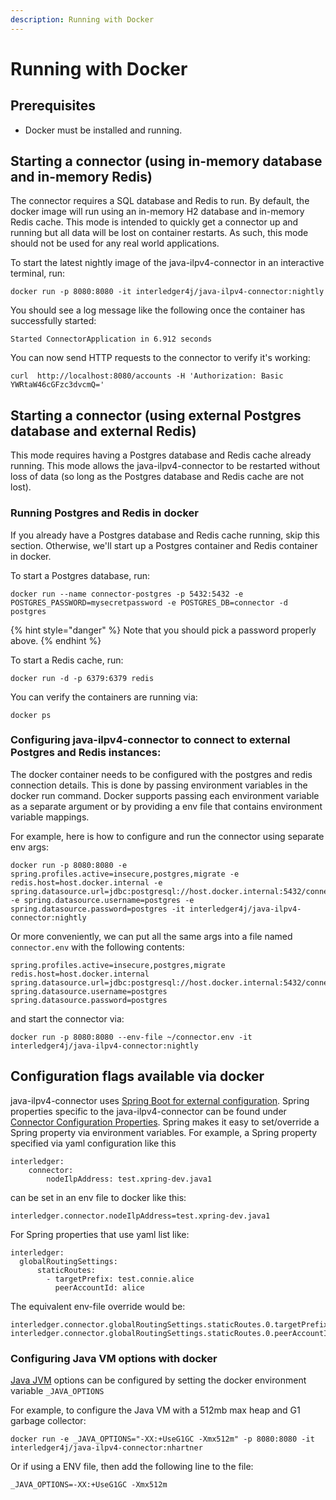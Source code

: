 ```yaml
---
description: Running with Docker
---
```


# Running with Docker

## Prerequisites

* Docker must be installed and running.

## Starting a connector \(using in-memory database and in-memory Redis\)

The connector requires a SQL database and Redis to run. By default, the docker image will run using an in-memory H2 database and in-memory Redis cache. This mode is intended to quickly get a connector up and running but all data will be lost on container restarts. As such, this mode should not be used for any real world applications.

To start the latest nightly image of the java-ilpv4-connector in an interactive terminal, run:

```text
docker run -p 8080:8080 -it interledger4j/java-ilpv4-connector:nightly
```

You should see a log message like the following once the container has successfully started:

```text
Started ConnectorApplication in 6.912 seconds
```

You can now send HTTP requests to the connector to verify it's working:

```text
curl  http://localhost:8080/accounts -H 'Authorization: Basic YWRtaW46cGFzc3dvcmQ='
```

## Starting a connector \(using external Postgres database and external Redis\)

This mode requires having a Postgres database and Redis cache already running. This mode allows the java-ilpv4-connector to be restarted without loss of data \(so long as the Postgres database and Redis cache are not lost\).

### Running Postgres and Redis in docker

If you already have a Postgres database and Redis cache running, skip this section. Otherwise, we'll start up a Postgres container and Redis container in docker.

To start a Postgres database, run:

```text
docker run --name connector-postgres -p 5432:5432 -e POSTGRES_PASSWORD=mysecretpassword -e POSTGRES_DB=connector -d postgres
```

{% hint style="danger" %}
Note that you should pick a password properly above.
{% endhint %}

To start a Redis cache, run:

```text
docker run -d -p 6379:6379 redis
```

You can verify the containers are running via:

```text
docker ps
```

### Configuring java-ilpv4-connector to connect to external Postgres and Redis instances:

The docker container needs to be configured with the postgres and redis connection details. This is done by passing environment variables in the docker run command. Docker supports passing each environment variable as a separate argument or by providing a env file that contains environment variable mappings.

For example, here is how to configure and run the connector using separate env args:

```text
docker run -p 8080:8080 -e spring.profiles.active=insecure,postgres,migrate -e redis.host=host.docker.internal -e spring.datasource.url=jdbc:postgresql://host.docker.internal:5432/connector -e spring.datasource.username=postgres -e spring.datasource.password=postgres -it interledger4j/java-ilpv4-connector:nightly
```

Or more conveniently, we can put all the same args into a file named `connector.env` with the following contents:

```text
spring.profiles.active=insecure,postgres,migrate
redis.host=host.docker.internal
spring.datasource.url=jdbc:postgresql://host.docker.internal:5432/connector
spring.datasource.username=postgres
spring.datasource.password=postgres
```

and start the connector via:

```text
docker run -p 8080:8080 --env-file ~/connector.env -it interledger4j/java-ilpv4-connector:nightly
```

## Configuration flags available via docker

java-ilpv4-connector uses [Spring Boot for external configuration](https://docs.spring.io/spring-boot/docs/current/reference/html/spring-boot-features.html#boot-features-external-config). Spring properties specific to the java-ilpv4-connector can be found under [Connector Configuration Properties](configuration.md). Spring makes it easy to set/override a Spring property via environment variables. For example, a Spring property specified via yaml configuration like this

```text
interledger:
    connector:
        nodeIlpAddress: test.xpring-dev.java1
```

can be set in an env file to docker like this:

```text
interledger.connector.nodeIlpAddress=test.xpring-dev.java1
```

For Spring properties that use yaml list like:

```text
interledger:
  globalRoutingSettings:
      staticRoutes:
        - targetPrefix: test.connie.alice
          peerAccountId: alice
```

The equivalent env-file override would be:

```text
interledger.connector.globalRoutingSettings.staticRoutes.0.targetPrefix=test.connie.alice
interledger.connector.globalRoutingSettings.staticRoutes.0.peerAccountId=alice
```

### Configuring Java VM options with docker

[Java JVM](https://www.oracle.com/technetwork/java/javase/tech/vmoptions-jsp-140102.html) options can be configured by setting the docker environment variable `_JAVA_OPTIONS`

For example, to configure the Java VM with a 512mb max heap and G1 garbage collector:

```text
docker run -e _JAVA_OPTIONS="-XX:+UseG1GC -Xmx512m" -p 8080:8080 -it interledger4j/java-ilpv4-connector:nhartner
```

Or if using a ENV file, then add the following line to the file:

```text
_JAVA_OPTIONS=-XX:+UseG1GC -Xmx512m
```

